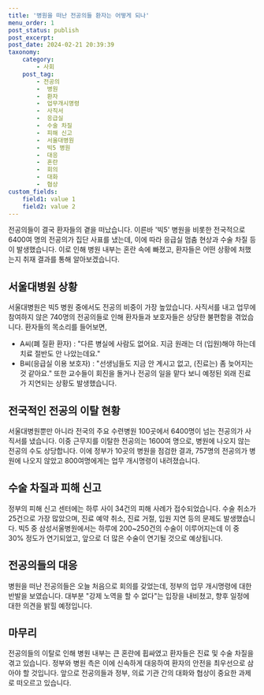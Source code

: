 ```yaml
---
title: '병원을 떠난 전공의들 환자는 어떻게 되나'
menu_order: 1
post_status: publish
post_excerpt: 
post_date: 2024-02-21 20:39:39
taxonomy:
    category:
        - 사회
    post_tag:
        - 전공의
        -  병원
        -  환자
        -  업무개시명령
        -  사직서
        -  응급실
        -  수술 차질
        -  피해 신고
        -  서울대병원
        -  빅5 병원
        -  대응
        -  혼란
        -  회의
        -  대화
        -  협상
custom_fields:
    field1: value 1
    field2: value 2
---
```


전공의들이 결국 환자들의 곁을 떠났습니다. 이른바 '빅5' 병원을 비롯한 전국적으로 6400여 명의 전공의가 집단 사표를 냈는데, 이에 따라 응급실 멈춤 현상과 수술 차질 등이 발생했습니다. 이로 인해 병원 내부는 혼란 속에 빠졌고, 환자들은 어떤 상황에 처했는지 취재 결과를 통해 알아보겠습니다.
## 서울대병원 상황
서울대병원은 빅5 병원 중에서도 전공의 비중이 가장 높았습니다. 사직서를 내고 업무에 참여하지 않은 740명의 전공의들로 인해 환자들과 보호자들은 상당한 불편함을 겪었습니다. 환자들의 목소리를 들어보면,
- A씨(폐 질환 환자) : "다른 병실에 사람도 없어요. 지금 원래는 더 (입원)해야 하는데 치료 절반도 안 나았는데요."
- B씨(응급실 이용 보호자) : "선생님들도 지금 안 계시고 없고, (진료는) 좀 늦어지는 것 같아요."
또한 교수들이 회진을 돌거나 전공의 일을 맡다 보니 예정된 외래 진료가 지연되는 상황도 발생했습니다.
## 전국적인 전공의 이탈 현황
서울대병원뿐만 아니라 전국의 주요 수련병원 100곳에서 6400명이 넘는 전공의가 사직서를 냈습니다. 이중 근무지를 이탈한 전공의는 1600여 명으로, 병원에 나오지 않는 전공의 수도 상당합니다. 이에 정부가 10곳의 병원을 점검한 결과, 757명의 전공의가 병원에 나오지 않았고 800여명에게는 업무 개시명령이 내려졌습니다.
## 수술 차질과 피해 신고
정부의 피해 신고 센터에는 하루 사이 34건의 피해 사례가 접수되었습니다. 수술 취소가 25건으로 가장 많았으며, 진료 예약 취소, 진료 거절, 입원 지연 등의 문제도 발생했습니다. 빅5 중 삼성서울병원에서는 하루에 200~250건의 수술이 이루어지는데 이 중 30% 정도가 연기되었고, 앞으로 더 많은 수술이 연기될 것으로 예상됩니다.
## 전공의들의 대응
병원을 떠난 전공의들은 오늘 처음으로 회의를 갖었는데, 정부의 업무 개시명령에 대한 반발을 보였습니다. 대부분 "강제 노역을 할 수 없다"는 입장을 내비쳤고, 향후 일정에 대한 의견을 밝힐 예정입니다.
## 마무리
전공의들의 이탈로 인해 병원 내부는 큰 혼란에 휩싸였고 환자들은 진료 및 수술 차질을 겪고 있습니다. 정부와 병원 측은 이에 신속하게 대응하여 환자의 안전을 최우선으로 삼아야 할 것입니다. 앞으로 전공의들과 정부, 의료 기관 간의 대화와 협상이 중요한 과제로 떠오르고 있습니다.
